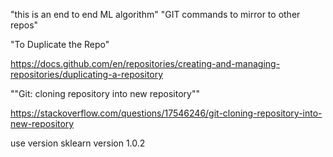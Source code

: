 "this is an end to end ML algorithm"
"GIT commands to mirror to other repos"

"To Duplicate the Repo"

https://docs.github.com/en/repositories/creating-and-managing-repositories/duplicating-a-repository

""Git: cloning repository into new repository""

https://stackoverflow.com/questions/17546246/git-cloning-repository-into-new-repository

use version sklearn version 1.0.2
